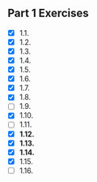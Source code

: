 ## Part 1 Exercises
- [x] 1.1.
- [x] 1.2.
- [x] 1.3.
- [x] 1.4.
- [x] 1.5.
- [x] 1.6.
- [x] 1.7.
- [x] 1.8.
- [ ] 1.9.
- [x] 1.10.
- [ ] 1.11.
- [x] **1.12.**
- [x] **1.13.**
- [x] **1.14.**
- [x] 1.15.
- [ ] 1.16.
